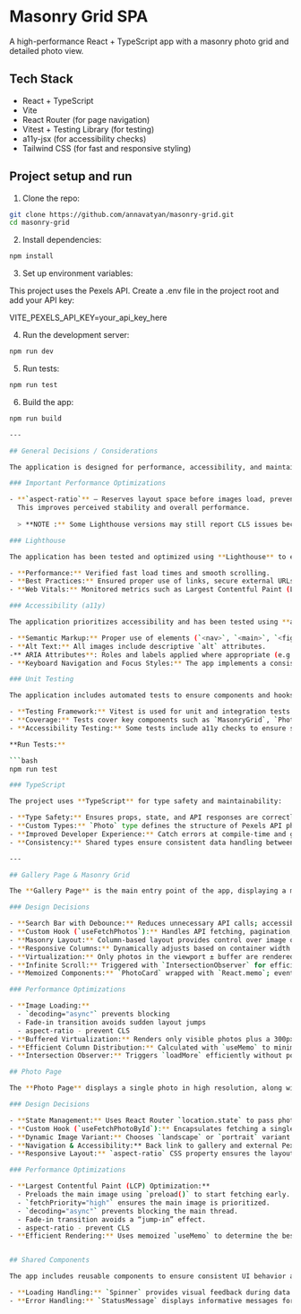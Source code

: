 # Masonry Grid SPA

A high-performance React + TypeScript app with a masonry photo grid and detailed photo view.

## Tech Stack

- React + TypeScript
- Vite
- React Router (for page navigation)
- Vitest + Testing Library (for testing)
- a11y-jsx (for accessibility checks)
- Tailwind CSS (for fast and responsive styling)

## Project setup and run

1. Clone the repo:

```bash
git clone https://github.com/annavatyan/masonry-grid.git
cd masonry-grid
```

2. Install dependencies:

```bash
npm install
```

3. Set up environment variables:

This project uses the Pexels API.
Create a .env file in the project root and add your API key:

VITE_PEXELS_API_KEY=your_api_key_here

4. Run the development server:

```bash
npm run dev
```

5. Run tests:

```bash
npm run test
```

6. Build the app:

```bash
npm run build

---

## General Decisions / Considerations

The application is designed for performance, accessibility, and maintainability. Shared components, TypeScript types, and optimized layouts ensure consistency across pages.

### Important Performance Optimizations

- **`aspect-ratio`** – Reserves layout space before images load, preventing cumulative layout shift (CLS) without specifying width/height.  
  This improves perceived stability and overall performance. 
   
  > **NOTE :** Some Lighthouse versions may still report CLS issues because they don’t fully recognize the CSS `aspect-ratio` property.

### Lighthouse

The application has been tested and optimized using **Lighthouse** to ensure good web performance and accessibility:

- **Performance:** Verified fast load times and smooth scrolling. 
- **Best Practices:** Ensured proper use of links, secure external URLs (`rel="noopener noreferrer"`), and responsive design.
- **Web Vitals:** Monitored metrics such as Largest Contentful Paint (LCP), Cumulative Layout Shift (CLS), and Total Blocking Time (TBT) to maintain high UX scores.

### Accessibility (a11y)

The application prioritizes accessibility and has been tested using **a11y-jsx plugin**, **Lighthouse audits**, WCAG Color Contrast Checker browser extension and manual checks:

- **Semantic Markup:** Proper use of elements (`<nav>`, `<main>`, `<figure>`, `<figcaption>`, etc.) for meaningful structure.  
- **Alt Text:** All images include descriptive `alt` attributes.  
-** ARIA Attributes**: Roles and labels applied where appropriate (e.g., aria-label for search and navigation links).
- **Keyboard Navigation and Focus Styles:** The app implements a consistent focus indicator for keyboard navigation using Tailwind’s utilities.

### Unit Testing

The application includes automated tests to ensure components and hooks work correctly:

- **Testing Framework:** Vitest is used for unit and integration tests.  
- **Coverage:** Tests cover key components such as `MasonryGrid`, `PhotoCard`, `SearchBar`, and custom hooks (`useFetchPhotos`, `useFetchPhotoById`).  
- **Accessibility Testing:** Some tests include a11y checks to ensure semantic markup, focus, and ARIA attributes are correctly applied.  

**Run Tests:**

```bash
npm run test

### TypeScript

The project uses **TypeScript** for type safety and maintainability:

- **Type Safety:** Ensures props, state, and API responses are correctly typed.  
- **Custom Types:** `Photo` type defines the structure of Pexels API photo objects and is used across components and hooks.  
- **Improved Developer Experience:** Catch errors at compile-time and get better autocompletion in editors.  
- **Consistency:** Shared types ensure consistent data handling between **Gallery Page** and **Photo Page**.

---

## Gallery Page & Masonry Grid

The **Gallery Page** is the main entry point of the app, displaying a masonry photo grid with search functionality.

### Design Decisions

- **Search Bar with Debounce:** Reduces unnecessary API calls; accessible with `aria-label`.
- **Custom Hook (`useFetchPhotos`):** Handles API fetching, pagination, loading, and errors. Resets data on query change.
- **Masonry Layout:** Column-based layout provides control over image ordering and responsive behavior.
- **Responsive Columns:** Dynamically adjusts based on container width (`2` for <600px, `3` for <900px, default for larger screens).
- **Virtualization:** Only photos in the viewport ± buffer are rendered to reduce DOM nodes.
- **Infinite Scroll:** Triggered with `IntersectionObserver` for efficient photo loading.
- **Memoized Components:** `PhotoCard` wrapped with `React.memo`; event handlers use `useCallback` to minimize re-renders.

### Performance Optimizations

- **Image Loading:**  
  - `decoding="async"` prevents blocking  
  - Fade-in transition avoids sudden layout jumps  
  - aspect-ratio - prevent CLS
- **Buffered Virtualization:** Renders only visible photos plus a 300px buffer
- **Efficient Column Distribution:** Calculated with `useMemo` to minimize recalculation
- **Intersection Observer:** Triggers `loadMore` efficiently without polling or scroll events

## Photo Page

The **Photo Page** displays a single photo in high resolution, along with photographer information and a link to the Pexels page.

### Design Decisions

- **State Management:** Uses React Router `location.state` to pass photo data when navigating from the gallery; falls back to `useFetchPhotoById` for direct page access or refresh.  
- **Custom Hook (`useFetchPhotoById`):** Encapsulates fetching a single photo by ID, including loading and error handling.  
- **Dynamic Image Variant:** Chooses `landscape` or `portrait` variant based on the photo’s dimensions for optimal display.  
- **Navigation & Accessibility:** Back link to gallery and external Pexels link; uses semantic `<nav>` and `aria-labels`.  
- **Responsive Layout:** `aspect-ratio` CSS property ensures the layout reserves space before the image loads.  

### Performance Optimizations

- **Largest Contentful Paint (LCP) Optimization:**  
  - Preloads the main image using `preload()` to start fetching early.  
  - `fetchPriority="high"` ensures the main image is prioritized.  
  - `decoding="async"` prevents blocking the main thread.  
  - Fade-in transition avoids a “jump-in” effect.  
  - aspect-ratio - prevent CLS
- **Efficient Rendering:** Uses memoized `useMemo` to determine the best image variant. 


## Shared Components

The app includes reusable components to ensure consistent UI behavior across pages.

- **Loading Handling:** `Spinner` provides visual feedback during data fetching without blocking the UI. Supports `full` and `inline` variants.  
- **Error Handling:** `StatusMessage` displays informative messages for errors or empty states, ensuring users understand issues.  